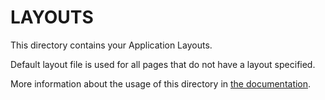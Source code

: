 # LAYOUTS

This directory contains your Application Layouts.

Default layout file is used for all pages that do not have a layout specified.

More information about the usage of this directory in [the documentation](https://nuxtjs.org/guide/views#layouts).
